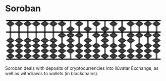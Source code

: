 # Soroban

<p align="center">
    <img src="logo.png" />
</p>

Soroban deals with deposits of cryptocurrencies into Ilúvatar Exchange, as well as withdrawls to wallets (in blockchains).
